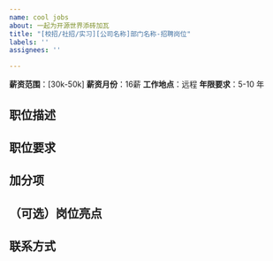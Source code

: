 ```yaml
---
name: cool jobs
about: 一起为开源世界添砖加瓦
title: "[校招/社招/实习][公司名称]部门名称-招聘岗位"
labels: ''
assignees: ''

---
```


<!--可以在右边选择职位的一些 label，如 数据库、分布式、开源、远程、balance 等等，便于候选人筛选，并突出亮点。如果没有你想要的 label，可以联系微信号：wfnusee 讨论后进行添加 。-->
<!--工作岗位只限于：开源软件相关或支持远程办公的岗位，如不符合会被删除。-->
<!--这些工作机会将会被定期集结转到公众号：“微扰理论” 进行扩散，如不想被转载，可在文末注明：“请不要转载”-->
<!--请在岗位关闭后及时 close issue ，维护者会定期清理 issue。-->


**薪资范围**：[30k-50k] 
**薪资月份**：16薪
**工作地点**：远程
**年限要求**：5-10 年

## 职位描述

## 职位要求

## 加分项

## （可选）岗位亮点

## 联系方式
